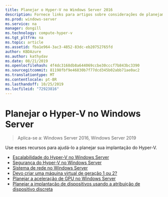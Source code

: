 ```yaml
---
title: Planejar o Hyper-V no Windows Server 2016
description: Fornece links para artigos sobre considerações de planejamento para o Hyper-V
ms.prod: windows-server
ms.service: na
manager: dongill
ms.technology: compute-hyper-v
ms.tgt_pltfrm: na
ms.topic: article
ms.assetid: fba1e964-3ac3-4852-83dc-eb20752765fd
author: KBDAzure
ms.author: kathydav
ms.date: 08/21/2019
ms.openlocfilehash: 4f4dc3168db8a644069ccbe30cccf7b843bc3390
ms.sourcegitcommit: 81198fbf9e46830b7f77dcd345b02abb71ae0ac2
ms.translationtype: MT
ms.contentlocale: pt-BR
ms.lasthandoff: 10/25/2019
ms.locfileid: "72923816"
---
```

# <a name="plan-for-hyper-v-on-windows-server"></a>Planejar o Hyper-V no Windows Server

>Aplica-se a: Windows Server 2016, Windows Server 2019

Use esses recursos para ajudá-lo a planejar sua implantação do Hyper-V.

- [Escalabilidade do Hyper-V no Windows Server](plan-hyper-v-scalability-in-windows-server.md)  
- [Segurança do Hyper-V no Windows Server](plan-hyper-v-security-in-windows-server.md)
- [Sistema de rede no Windows Server](plan-hyper-v-networking-in-windows-server.md) 
- [Devo criar uma máquina virtual de geração 1 ou 2?](Should-I-create-a-generation-1-or-2-virtual-machine-in-Hyper-V.md)
- [Planejar a aceleração de GPU no Windows Server](plan-for-gpu-acceleration-in-windows-server.md)
- [Planejar a implantação de dispositivos usando a atribuição de dispositivo discreta](plan-for-deploying-devices-using-discrete-device-assignment.md)
